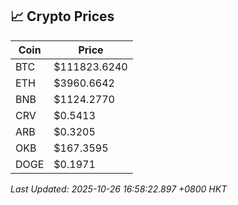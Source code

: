 ## 📈 Crypto Prices

| Coin | Price |
| ---- | ----- |
| BTC | $111823.6240 |
| ETH | $3960.6642 |
| BNB | $1124.2770 |
| CRV | $0.5413 |
| ARB | $0.3205 |
| OKB | $167.3595 |
| DOGE | $0.1971 |

_Last Updated: 2025-10-26 16:58:22.897 +0800 HKT_